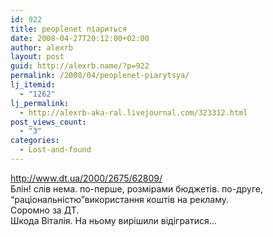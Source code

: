 ```yaml
---
id: 922
title: peoplenet піариться
date: 2008-04-27T20:12:00+02:00
author: alexrb
layout: post
guid: http://alexrb.name/?p=922
permalink: /2008/04/peoplenet-piarytsya/
lj_itemid:
  - "1262"
lj_permalink:
  - http://alexrb-aka-ral.livejournal.com/323312.html
post_views_count:
  - "3"
categories:
  - Lost-and-found
---
```

http://www.dt.ua/2000/2675/62809/  
Блін! слів нема. по-перше, розмірами бюджетів. по-друге, &#8220;раціональністю&#8221;використання коштів на рекламу.  
Соромно за ДТ.  
Шкода Віталія. На ньому вирішили відігратися&#8230;